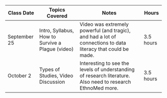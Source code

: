 | Class Date | Topics Covered | Notes | Hours |
| --- | --- | --- | --- |
| September 25 | Intro, Syllabus, How to Survive a Plague (video) | Video was extremely powerful (and tragic), and had a lot of connections to data literacy that could be made. | 3.5 hours |
| October 2 | Types of Studies, Video Discussion | Interesting to see the levels of understanding of research literature. Also need to research EthnoMed more. | 3.5 hours |
